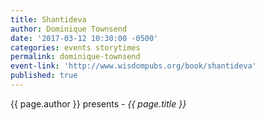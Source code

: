 ```yaml
---
title: Shantideva
author: Dominique Townsend
date: '2017-03-12 10:30:00 -0500'
categories: events storytimes
permalink: dominique-townsend
event-link: 'http://www.wisdompubs.org/book/shantideva'
published: true
---
```

{{ page.author }} presents - *{{ page.title }}*
